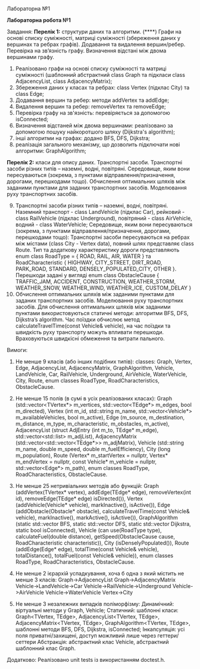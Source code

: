 Лабораторна №1

**Лабораторна робота №1**

Завдання:
**Перелік 1:** структури даних та алгоритми.
(****) Графи на основі списку суміжності, матриці суміжності (збереження даних у вершинах та ребрах графів).
Додавання та видалення вершин/ребер. Перевірка на зв’язність графу. Визначення відстані між двома вершинами графу. 

1. Реалізовано графи на основі списку суміжності та матриці суміжності
(шаблонний абстрактний class Graph та підкласи class AdjacencyList, class AdjacencyMatrix);
2. Збереження даних у класах та ребрах: class Vertex (підклас City) та class Edge;
3. Додавання вершин та ребер: методи addVertex та addEdge;
4. Видалення вершин та ребер: removeVertex та removeEdge;
5. Перевірка графу на зв'язність: перевіряється за допомогою isConnected;
6. Визначення відстаней між двома вершинами: реалізовано за допомогою пошуку
найкоротшого шляху (Dijkstra's algorithm);
7. інші алгоритми на графах: додано BFS, DFS, Dijkstra;
8. реалізація загального механізму, що дозволить підключати нові алгоритми: GraphAlgorithm;

**Перелік 2:** класи для опису даних.
Транспортні засоби. Транспортні засоби різних типів – наземні, водні, повітряні.
Середовище, яким вони пересуваються (зокрема, з пунктами відправлення/призначення, дорогами, перешкодами тощо).
Обчислення оптимальних шляхів між заданими пунктами для заданих транспортних засобів. Моделювання руху транспортних засобів.

9. Транспортні засоби різних типів – наземні, водні, повітряні.
Наземний транспорт - class LandVehicle (підклас Car), рейковий - class RailVehicle (підклас Underground), повітряний - class AirVehicle, водний - class WaterVehicle;
Середовище, яким вони пересуваються (зокрема, з пунктами відправлення/призначення, дорогами, перешкодами тощо):
Транспортні засоби пересуваються на ребрах між містами (class City - Vertex data), повний шлях представляє class Route.
Тип та додаткову характеристику дороги представляють enum class RoadType = { ROAD, RAIL, AIR, WATER } та RoadCharacteristic { HIGHWAY, CITY_STREET, DIRT_ROAD, PARK_ROAD, STANDARD, DENSELY_POPULATED_CITY, OTHER }.
Перешкоди задані у вигляді enum class ObstacleCause { TRAFFIC_JAM, ACCIDENT, CONSTRUCTION, WEATHER_STORM, WEATHER_SNOW, WEATHER_WIND, WEATHER_ICE, CUSTOM_DELAY }
10.  Обчислення оптимальних шляхів між заданими пунктами для заданих транспортних засобів. Моделювання руху транспортних засобів.
Для обчислення оптимальних шляхів між заданими пунктами використовуються статичні методи: алгоритми BFS, DFS, Dijkstra’s algorithm.
Час поїздки обчислює метод calculateTravelTime(const Vehicle& vehicle), на час поїздки та швидкість руху транспорту можуть впливати перешкоди. Враховуються швидкісні обмеження та витрати пального.

Вимоги:
1. Не менше 9 класів (або інших подібних типів):
classes: Graph, Vertex, Edge, AdjacencyList, AdjacencyMatrix, GraphAlgorithm, Vehicle, LandVehicle, Car, RailVehicle, Underground, AirVehicle, WaterVehicle, City, Route, enum classes RoadType, RoadCharacteristics, ObstacleCause.

2. Не менше 15 полів (в сумі в усіх реалізованих класах):
Graph (std::vector<TVertex*> m_vertices, std::vector<TEdge*> m_edges, bool m_directed),
Vertex (int m_id, std::string m_name, std::vector<Vehicle*> m_availableVehicles, bool m_active),
Edge (m_source, m_destination, m_distance, m_type, m_characteristic, m_obstacles, m_active),
AdjacencyList (struct AdjEntry (int m_to, TEdge* m_edge), std::vector<std::list<AdjEntry>> m_adjList),
AdjacencyMatrix (std::vector<std::vector<TEdge*>> m_adjMatrix),
Vehicle (std::string m_name, double m_speed, double m_fuelEfficiency),
City (long m_population),
Route (Vertex* m_startVertex = nullptr, Vertex* m_endVertex = nullptr, const Vehicle* m_vehicle = nullptr, std::vector<Edge*> m_path),
enum classes RoadType, RoadCharacteristics, ObstacleCause.

4. Не менше 25 нетривіальних методів або функцій:
Graph (addVertex(TVertex* vertex), addEdge(TEdge* edge), removeVertex(int id), removeEdge(TEdge* edge) isDirected()),
Vertex (addVehicle(Vehicle* vehicle), markInactive(), isActive()),
Edge (addObstacle(Obstacle* obstacle), calculateTravelTime(const Vehicle& vehicle), markInactive(), markActive(), isActive()),
GraphAlgorithm (static std::vector<int> BFS, static std::vector<int> DFS, static std::vector<double> Dijkstra, static bool isConnected),
Vehicle (can use(RoadType type), calculateFuel(double distance), getSpeed(ObstacleCause cause, RoadCharacteristic characteristic)),
City (isDenselyPopulated()),
Route (addEdge(Edge* edge), totalTime(const Vehicle& vehicle), totalDistance(), totalFuel(const Vehicle& vehicle)),
enum classes RoadType, RoadCharacteristics, ObstacleCause.

6. Не менше 2 ієрархій успадкування, хоча б одна з який містить не менше 3 класів:
Graph->AdjacencyList
Graph->AdjacencyMatrix
Vehicle->LandVehicle->Car
Vehicle->RailVehicle->Underground
Vehicle->AirVehicle
Vehicle->WaterVehicle
Vertex->City

8. Не менше 3 незалежних випадків поліморфізму:
Динамічний: віртуальні методи у Graph, Vehicle;
Статичний: шаблонні класи: Graph<TVertex, TEdge>, AdjacencyList<TVertex, TEdge>, AdjacencyMatrix<TVertex, TEdge>, GraphAlgorithm<TVertex, TEdge>,
шаблонні методи BFS, DFS, Dijkstra, isConnected;
Інкапсуляція: усі поля приватні/захищені, доступ можливий лише через геттери/сеттери
Абстракція: абстрактний клас Vehicle, абстрактний шаблонний клас Graph.

Додатково:
Реалізовано unit tests із використанням doctest.h.
